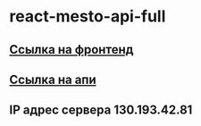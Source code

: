 # react-mesto-api-full

## [Ссылка на фронтенд](https://plairayfront.nomoredomains.icu)

## [Ссылка на апи](https://api.plairay.nomoredomains.icu)
 
## IP адрес сервера 130.193.42.81

